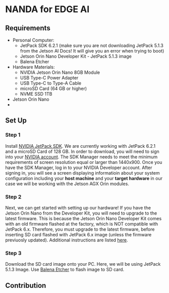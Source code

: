 # NANDA for EDGE AI 

## Requirements
* Personal Computer:
  * JetPack SDK 6.2.1 (make sure you are not downloading JetPack 5.1.3 from the Jetson AI Docs! It will give you an error when trying to boot)
  * Jetson Orin Nano Developer Kit - JetPack 5.1.3 image
  * Balena Etcher
* Hardware Materials:
  * NVIDIA Jetson Orin Nano 8GB Module
  * USB Type-C Power Adapter
  * USB Type-C to Type-A Cable
  * microSD Card (64 GB or higher)
  * NVME SSD 1TB
* Jetson Orin Nano
* 



## Set Up
### Step 1
Install [NVIDIA JetPack SDK](https://developer.nvidia.com/embedded/jetpack). We are currently working with JetPack 6.2.1 and a microSD Card of 128 GB. In order to download, you will need to sign into your [NVIDIA account](https://developer.nvidia.com/account). The SDK Manager needs to meet the minimum requirements of screen resolution equal or larger than 1440x900. Once you have the SDK Manager, log in to your NVIDIA Developer account. After signing in, you will see a screen displaying informatioin about your system configuration including your **host machine** and your **target hardware** in our case we will be working with the Jetson AGX Orin modules.

### Step 2
Next, we can get started with setting up our hardware! If you have the Jetson Orin Nano from the Developer Kit, you will need to upgrade to the latest firmware. This is because the Jetson Orin Nano Developer Kit comes with an old firmware flashed at the factory, which is NOT compatible with JetPack 6.x.
Therefore, you must upgrade to the latest firmware, before inserting SD card flashed with JetPack 6.x image (unless the firmware previuosly updated). Additional instructions are listed [here](https://developer.nvidia.com/embedded/learn/get-started-jetson-orin-nano-devkit#prepare).

### Step 3
Download the SD card image onto your PC. Here, we will be using JetPack 5.1.3 Image. Use [Balena Etcher](https://etcher.balena.io) to flash image to SD card.


## Contribution 
